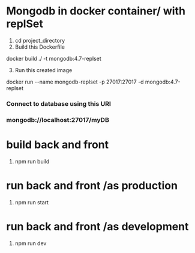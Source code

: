 # Mongodb in docker container/ with replSet
1. cd project_directory
2. Build this Dockerfile

docker build ./ -t mongodb:4.7-replset

3. Run this created image

docker run --name mongodb-replset -p 27017:27017 -d mongodb:4.7-replset

### Connect to database using this URI
### mongodb://localhost:27017/myDB

# build back and front 
1. npm run build

# run back and front /as production
1. npm run start

# run back and front /as development
1. npm run dev

